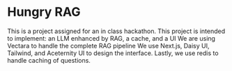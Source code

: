 # Hungry RAG

This is a project assigned for an in class hackathon.
This project is intended to implement: an LLM enhanced by RAG, a cache, and a UI
We are using Vectara to handle the complete RAG pipeline
We use Next.js, Daisy UI, Tailwind, and Aceternity UI to design the interface.
Lastly, we use redis to handle caching of questions.
